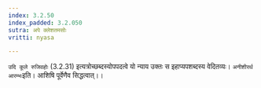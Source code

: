 ```yaml
---
index: 3.2.50
index_padded: 3.2.050
sutra: अपे क्लेशतमसोः
vritti: nyasa

---
```

`उदि कूले रुजिवहोः` (3.2.31) इत्यत्रोच्छब्दस्योपपदत्वे यो न्याय उक्तः स इहाप्यपशब्दस्य वेदितव्यः। `अनीशीरर्थ आरम्भः`इति। आशिषि पूर्वेणैव सिद्धत्वात्।।